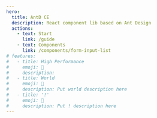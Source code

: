 ```yaml
---
hero:
  title: AntD CE
  description: React component lib based on Ant Design
  actions:
    - text: Start
      link: /guide
    - text: Components
      link: /components/form-input-list
# features:
#   - title: High Performance
#     emoji: 💎
#     description:
#   - title: World
#     emoji: 🌈
#     description: Put world description here
#   - title: '!'
#     emoji: 🚀
#     description: Put ! description here
---
```

